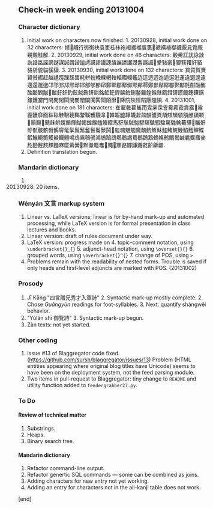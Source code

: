 ## Check-in week ending 20131004

### Character dictionary

  1. Initial work on characters now finished.
    1. 20130928, initial work done on 32 characters: 衇𧖴衊行衖衡袂袁袤袨袜袘褐褑䙈褱褢𧜀褫𧝒襘襭襪覈見覓覛覡覭觟解.
    2. 20130929, initial work done on 46 characters: 觳觷訌訧詠詿詤話詺誣誷謎謀諴謂諧謐謣謨謬謾譓䜋譕譹護譿讆讔讘𧮯豢豥豪𧱓豲豯䝔豻貊貉貈貌貓貕貘.
    3. 20130930, initial work done on 132 characters: 買貿賀賣賢贙赮赶越趪踁踝蹊軎軞軿輐輓輠輞轄轅轊轘轞迒迋迥迴迿逅逭逬運違遐遑遠邁還邂邈邙邗邘邟邢䢵邯郃郇郋郈郵鄆郿鄅鄇鄍鄖鄠鄚鄤鄬鄮鄳鄸酅酕酣酤酭酩䤃醐醎𨡭䤉釪釬釣鉉鉞鉶鈃鉷銘銗鋩銲鋘鋂鉶鍪鍰鍠鍭鎋鎬鏏䥈鏌鏝鏸鏵鐄鐶鑊䥸門閈閔閑閎閩閿闈闔闠䦱闤陌限𨹁降院陜陘陷陿隍隕.
    4. 20131001, initial work done on 181 characters: 隺雇雗雚巂雨雯雺霂霅霉霚霞霣霢𩆊霿霾䨼靡面靺鞃鞋鞎鞔鞨鞪鞵韄韈韋𩎟韓䪗韙韡韤韰䪥韻頀頁頏頦頡䫉頷顄顈顐𩔞顥䫻𩘚䬝䬴餠餛餚餫餬餲餭餱饁饅饛馬馯駭駴駹駻䮝騞騢騜騖騩䮧驀驊𩦺驨骭骬骯骳骸䯒𩩲䯢髦髳鬕鬗鬘鬟鬠䰒鬨𩰓鬽魂魅魍魔魗魧魱鮇鮭鮪鯇鮸䱤䱭鯶鰈鰕鯸䱻鰵鱯鱟鱴䲛鳴鳼鳸鴞䳇鴻鴾鵠鵡䳟鶤鶘鶩鶡鶢鶷鶴鶾鶻鷳鷽鹹麊麋麛麥麧麪麰䴷䴹麵麻麼黃黌𪎭默黴黽鼃𪓬鼆𪓹鼏䶅鼲鼸鼷齕齘龢龤.
  1. Definition translation begun.

### Mandarin dictionary

  1. 20130928. 20 items.

### Wényán 文言 markup system

  1. Linear vs. LaTeX versions; linear is for by-hand mark-up and automated processing, while LaTeX version is for formal presentation in class lectures and books.
  2. Linear version: draft of rules document under way. 
  3. LaTeX version: progress made on 
    4. topic-comment notation, using `\underbracket{}_{}`
    5. adjunct-head notation, using `\overset{}{}`
    6. grouped words, using `\overbracket{}^{}`
    7. change of POS, using `>`
  4. Problems remain with the readability of nested forms. Trouble is saved if only heads and first-level adjuncts are marked with POS. (20131002)

### Prosody

  1. Jī Kāng "四言贈兄秀才入軍詩"
    2. Syntactic mark-up mostly complete.
    2. Chose *Guǎngyùn* readings for foot-syllables.
    3. Next: quantify shàngwěi behavior.
  2. "Yùlǎn shī 御覽詩"
    3. Syntactic mark-up begun.
  3. Zàn texts: not yet started.

### Other coding

  1. Issue #13 of Blaggregator code fixed. (https://github.com/sursh/blaggregator/issues/13) Problem (HTML entities appearing where original blog titles have Unicode) seems to have been on the deployment system, not the feed parsing module.
  2. Two items in pull-request to Blaggregator: tiny change to `README` and utility function added to `feedergrabber27.py`.

### To Do

#### Review of technical matter

  1. Substrings.
  1. Heaps.
  1. Binary search tree.

#### Mandarin dictionary

  1. Refactor command-line output.
  1. Refactor genertic SQL commands — some can be combined as joins.
  1. Adding characters for new entry not yet working.
  2. Adding an entry for characters not in the all-kanji table does not work.

[end]
